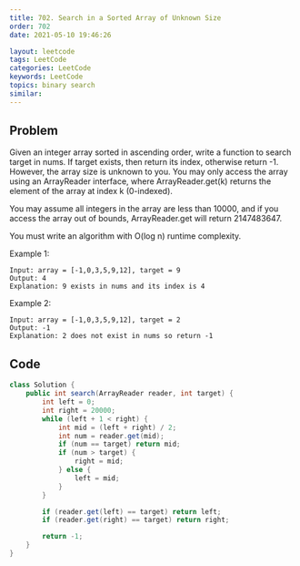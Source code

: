 ```yaml
---
title: 702. Search in a Sorted Array of Unknown Size
order: 702
date: 2021-05-10 19:46:26

layout: leetcode
tags: LeetCode
categories: LeetCode
keywords: LeetCode
topics: binary search
similar:
---
```


## Problem

Given an integer array sorted in ascending order, write a function to search target in nums.  If target exists, then return its index, otherwise return -1. However, the array size is unknown to you. You may only access the array using an ArrayReader interface, where ArrayReader.get(k) returns the element of the array at index k (0-indexed).

You may assume all integers in the array are less than 10000, and if you access the array out of bounds, ArrayReader.get will return 2147483647.

You must write an algorithm with O(log n) runtime complexity.



Example 1:
```
Input: array = [-1,0,3,5,9,12], target = 9
Output: 4
Explanation: 9 exists in nums and its index is 4
```

Example 2:

```
Input: array = [-1,0,3,5,9,12], target = 2
Output: -1
Explanation: 2 does not exist in nums so return -1
```

## Code

```java
class Solution {
    public int search(ArrayReader reader, int target) {
        int left = 0;
        int right = 20000;
        while (left + 1 < right) {
            int mid = (left + right) / 2;
            int num = reader.get(mid);
            if (num == target) return mid;
            if (num > target) {
                right = mid;
            } else {
                left = mid;
            }
        }

        if (reader.get(left) == target) return left;
        if (reader.get(right) == target) return right;

        return -1;
    }
}
```
